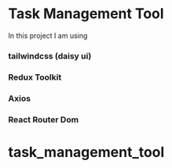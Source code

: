 # Task Management Tool
In this project I am using 

### tailwindcss (daisy ui)
### Redux Toolkit
### Axios
### React Router Dom

# task_management_tool
